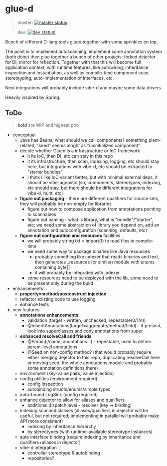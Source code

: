 # glue-d

> master: [![master status](https://img.shields.io/travis/FilipMalczak/glue-d/master?label=master)](https://travis-ci.org/FilipMalczak/glue-d/branches)
>
> dev: [![dev status](https://img.shields.io/travis/FilipMalczak/glue-d/dev?label=dev))](https://travis-ci.org/FilipMalczak/glue-d/branches)

Bunch of different D-lang tools glued together with some sprinkles on top.

The point is to implement autoscanning, implement some annotation system (both done)
then glue together a bunch of other projects: forked dejector for DI, mirror for
reflection. Together with that this will become full application context, with
runtime features, like autowiring, inheritance inspection and instantiation, as 
well as compile-time component scan, stereotyping, auto-implementation of interfaces,
etc.

Next integrations will probably include vibe-d and maybe some data drivers.

Heavily inspired by Spring.

## ToDo

> __bold__ are WIP and highest prio

* conceptual
  * Java has Beans, what should we call components? something plant-related, 
    "seed" seems alright as "uninitialized component"
  * decide whether Glued is a infrastructure or IoC framework
    * it its IoC, then DI, etc can stay in this repo
    * it its infrastructure, then scan, indexing, logging, etc should stay here,
      but integrations with vibe-d, etc should be extracted to "starter bundles"
    * I think I like IoC variant better, but with minimal external deps; it should
      be vibe-agnostic (so, components, stereotypes, indexing, etc should stay, but
      there should be different integrations for vibe-d, hunt, etc)
  * __figure out packaging__ - there are different qualifiers for source sets, they
    will probably be non-empty for libraries
    * figure out how to compose application from annotations pointing to scannables
    * figure out naming - what is library, what is "bundle"/"starter", etc; 
      we need some abstraction of library you depend on, add an annotation and
      autoconfiguration (scanning, defaults, etc) 
  * __figure out configuration and resources__ facilities
    * we will probably string txt = import(f) to read files in compile-time
    * we need some way to package binaries like Java resources
      * probably something like indexer that reads binaries and text, then
        generates _resources (or similar) module with enums containing byte[]
      * it will probably be integrated with indexer
    * some resources need to be deployed with the lib, some need to be present only
      during the build
* enhancements
  * __property=method/postcostruct injection__
  * refactor existing code to use logging
  * enhance tests
* new features
  * __annotations enhancements:__
    * validation (target - written, unchecked; repeatable(0/1/n))
    * @InheritAnnotations(target=aggregate/method/field) - if present, look into 
      superclasses and copy annotations from super 
  * __enhanced resolveCall and friends__
    * @Param(i/name, annotations...) - repeatable, used to define param-level annotations
    * @Seed on non-config method? (that would probably require either merging 
      dejector to this repo, duplicating resolveCall here or moving seed, 
      the whole annotations module and probably some annotation definitions there)
  * environment (key-value pairs, value injection)
  * config utilities (environment required)
    * config inspection
    * autobinding structs/enums/simple types
  * auto-bound LogSink (config required)
  * enhance dejector to allow for aliases and qualifiers
    * additional dispatch level - resolver (key -> binding)
  * indexing scanned classes (aliases/qualifiers in dejector will be useful, but
    not required; implementing in parallel will probably make API more consistent)
    * indexing by inheritance hierarchy
    * by stereotypes (with runtime-available stereotype instances)
  * auto interface binding (require indexing by inheritance and qualifiers+aliases in dejector)
  * vibe-d integration
    * controller stereotype & autobinding
    * repositories?
